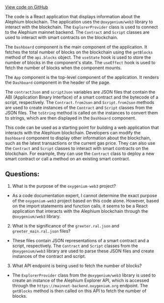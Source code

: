 [View code on GitHub](https://github.com/oxygenium/oxygenium-web3/packages/cli/templates/react/src/App.tsx)

The code is a React application that displays information about the Alephium blockchain. The application uses the `@oxygenium/web3` library to interact with the blockchain. The `ExplorerProvider` class is used to connect to the Alephium mainnet backend. The `Contract` and `Script` classes are used to interact with smart contracts on the blockchain.

The `Dashboard` component is the main component of the application. It fetches the total number of blocks on the blockchain using the `getBlocks` method of the `api.blocks` object. The `useState` hook is used to store the number of blocks in the component's state. The `useEffect` hook is used to fetch the number of blocks when the component mounts.

The `App` component is the top-level component of the application. It renders the `Dashboard` component in the header of the page.

The `contractJson` and `scriptJson` variables are JSON files that contain the ABI (Application Binary Interface) of a smart contract and the bytecode of a script, respectively. The `Contract.fromJson` and `Script.fromJson` methods are used to create instances of the `Contract` and `Script` classes from the JSON files. The `toString` method is called on the instances to convert them to strings, which are then displayed in the `Dashboard` component.

This code can be used as a starting point for building a web application that interacts with the Alephium blockchain. Developers can modify the `Dashboard` component to display other information about the blockchain, such as the latest transactions or the current gas price. They can also use the `Contract` and `Script` classes to interact with smart contracts on the blockchain. For example, they can use the `Contract` class to deploy a new smart contract or call a method on an existing smart contract.
## Questions: 
 1. What is the purpose of the `oxygenium-web3` project?
- As a code documentation expert, I cannot determine the exact purpose of the `oxygenium-web3` project based on this code alone. However, based on the import statements and function calls, it seems to be a React application that interacts with the Alephium blockchain through the `@oxygenium/web3` library.

2. What is the significance of the `greeter.ral.json` and `greeter_main.ral.json` files?
- These files contain JSON representations of a smart contract and a script, respectively. The `Contract` and `Script` classes from the `@oxygenium/web3` library are used to parse these JSON files and create instances of the contract and script.

3. What API endpoint is being used to fetch the number of blocks?
- The `ExplorerProvider` class from the `@oxygenium/web3` library is used to create an instance of the Alephium Explorer API, which is accessed through the `https://mainnet-backend.oxygenium.org` endpoint. The `getBlocks` method is then called on this API to fetch the number of blocks.
